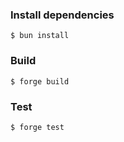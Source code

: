 ### Install dependencies

```shell
$ bun install
```

### Build

```shell
$ forge build
```

### Test

```shell
$ forge test
```

